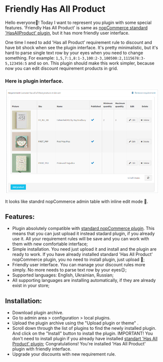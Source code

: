# Friendly Has All Product

Hello everyone👋!
Today I want to represent you plugin with some special features.
'Friendly Has All Product' is same as [nopCommerce standard 'HasAllProduct' plugin](https://www.nopcommerce.com/en/has-all-products-discount-requirement-rule), but it has more friendly user interface.

One time I need to add 'Has all Product' requirement rule to discount and have bit shock when see the plugin interface. It's pretty minimalistic, but it's hard to parse single text row by your eyes when you need to change something. For example: `1,5,7:1,8:1-3,100:2-3,100500:2,1115678:3-5,123456:5` and so on.
This plugin should make this work simpler, because now you can edit discount requirement products in grid.

### Here is plugin interface.
![alt text](https://github.com/iAlexeyProkhorov/iAlexeyProkhorov/blob/main/Content/Has%20All%20Products/common-configuration.png?raw=true)

It looks like standrd nopCommerce admin table with inline edit mode 🙂.

## Features:
* Plugin absolutely compatible with [standard nopCommerce plugin](https://www.nopcommerce.com/en/has-all-products-discount-requirement-rule). This means that you can just upload it instead stadard plugin, if you already use it. All your requirement rules will be save and you can work with them with new comfortable interface;
* Simple installation. You need just upload it and install and the plugin are ready to work. If you have already installed standard 'Has All Product' nopCommerce plugin, you no need to install plugin, just upload 🙂;
* Friendly user interface. You can manage your discount rules more simply. No more needs to parse text row by your eyes😉;
* Supported languages: English, Ukrainian, Russian;
* All supporting languages are installing automatically, if they are already exist in your store;

## Installation:
* Download plugin archive.
* Go to admin area > configuration > local plugins.
* Upload the plugin archive using the "Upload plugin or theme" .
* Scroll down through the list of plugins to find the newly installed plugin. And click on the "Install" button to install the plugin. IMPORTANT! You don't need to install plugin if you already have installed [standart 'Has All Product' plugin](https://www.nopcommerce.com/en/has-all-products-discount-requirement-rule);
Congratulations! You're installed 'Has All Product' plugin with friendly interface.
* Upgrade your discounts with new requirement rule.
